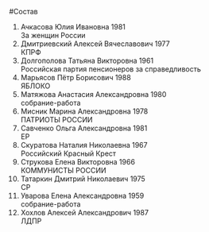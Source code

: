 #Состав
1. Ачкасова Юлия Ивановна 1981   
    За женщин России
2. Дмитриевский Алексей Вячеславович 1977   
    КПРФ
3. Долгополова Татьяна Викторовна 1961   
    Российская партия пенсионеров за справедливость
4. Марьясов Пётр Борисович 1988   
    ЯБЛОКО
5. Матяжова Анастасия Александровна 1980   
    собрание-работа
6. Мисник Марина Александровна 1978   
    ПАТРИОТЫ РОССИИ
7. Савченко Ольга Александровна 1981   
    ЕР
8. Скуратова Наталия Николаевна 1967   
    Российский Красный Крест
9. Струкова Елена Викторовна 1966   
    КОММУНИСТЫ РОССИИ
10. Татаркин Дмитрий Николаевич 1975   
    СР
11. Уварова Елена Александровна 1959   
    собрание-работа
12. Хохлов Алексей Александрович 1987   
    ЛДПР
